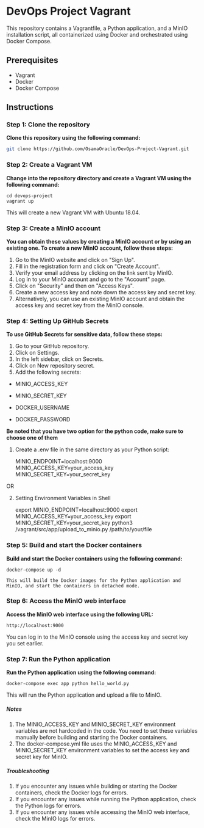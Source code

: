 # DevOps Project Vagrant

This repository contains a Vagrantfile, a Python application, and a MinIO installation script, all containerized using Docker and orchestrated using Docker Compose.

## Prerequisites

* Vagrant
* Docker
* Docker Compose

## Instructions

### Step 1: Clone the repository

**Clone this repository using the following command:**



```bash
git clone https://github.com/OsamaOracle/DevOps-Project-Vagrant.git

```
###  Step 2: Create a Vagrant VM

**Change into the repository directory and create a Vagrant VM using the following command:**


    cd devops-project
    vagrant up

This will create a new Vagrant VM with Ubuntu 18.04.

### Step 3: Create a MinIO account

**You can obtain these values by creating a MinIO account or by using an existing one. To create a new MinIO account, follow these steps:**


1. Go to the MinIO website and click on "Sign Up".
2. Fill in the registration form and click on "Create Account".
3. Verify your email address by clicking on the link sent by MinIO.
4. Log in to your MinIO account and go to the "Account" page.
5. Click on "Security" and then on "Access Keys".
6. Create a new access key and note down the access key and secret key.
7. Alternatively, you can use an existing MinIO account and obtain the access key and secret key from the MinIO console.

### Step 4: Setting Up GitHub Secrets

**To use GitHub Secrets for sensitive data, follow these steps:**

1. Go to your GitHub repository.
2. Click on Settings.
3. In the left sidebar, click on Secrets.
4. Click on New repository secret.
5. Add the following secrets:


- MINIO_ACCESS_KEY

- MINIO_SECRET_KEY

- DOCKER_USERNAME

- DOCKER_PASSWORD


**Be noted that you have two option for the python code, make sure to choose one of them**

1. Create a .env file in the same directory as your Python script:

    MINIO_ENDPOINT=localhost:9000
    MINIO_ACCESS_KEY=your_access_key
    MINIO_SECRET_KEY=your_secret_key

OR

2. Setting Environment Variables in Shell

    export MINIO_ENDPOINT=localhost:9000
    export MINIO_ACCESS_KEY=your_access_key
    export MINIO_SECRET_KEY=your_secret_key
    python3 /vagrant/src/app/upload_to_minio.py /path/to/your/file


### Step 5: Build and start the Docker containers

**Build and start the Docker containers using the following command:**


    docker-compose up -d
	
	This will build the Docker images for the Python application and MinIO, and start the containers in detached mode.

### Step 6: Access the MinIO web interface

**Access the MinIO web interface using the following URL:**


    http://localhost:9000

You can log in to the MinIO console using the access key and secret key you set earlier.

### Step 7: Run the Python application

**Run the Python application using the following command:**


    docker-compose exec app python hello_world.py
    
This will run the Python application and upload a file to MinIO.

##### Notes

1. The MINIO_ACCESS_KEY and MINIO_SECRET_KEY environment variables are not hardcoded in the code. You need to set these variables manually before building and starting the Docker containers.
2. The docker-compose.yml file uses the MINIO_ACCESS_KEY and MINIO_SECRET_KEY environment variables to set the access key and secret key for MinIO.

##### Troubleshooting

1. If you encounter any issues while building or starting the Docker containers, check the Docker logs for errors.
2. If you encounter any issues while running the Python application, check the Python logs for errors.
3. If you encounter any issues while accessing the MinIO web interface, check the MinIO logs for errors.


